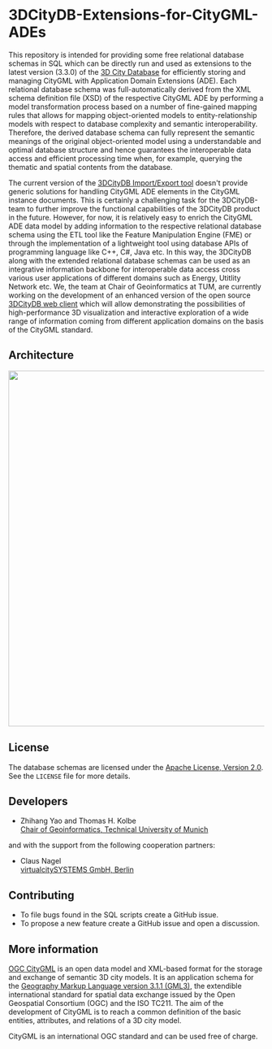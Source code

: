 # 3DCityDB-Extensions-for-CityGML-ADEs
This repository is intended for providing some free relational database schemas in SQL which can be directly run and used as extensions to the latest version (3.3.0) of the [3D City Database](https://github.com/3dcitydb/3dcitydb) for efficiently storing and managing CityGML with Application Domain Extensions (ADE). Each relational database schema was full-automatically derived from the XML schema definition file (XSD) of the respective CityGML ADE by performing a model transformation process based on a number of fine-gained mapping rules that allows for mapping object-oriented models to entity-relationship models with respect to database complexity and semantic interoperability. Therefore, the derived database schema can fully represent the semantic meanings of the original object-oriented model using a understandable and optimal database structure and hence guarantees the interoperable data access and efficient processing time when, for example, querying the thematic and spatial contents from the database. 

The current version of the [3DCityDB Import/Export tool](https://github.com/3dcitydb/importer-exporter) doesn't provide generic solutions for handling CityGML ADE elements in the CityGML instance documents. This is certainly a challenging task for the 3DCityDB-team to further improve the functional capabilities of the 3DCityDB product in the future. However, for now, it is relatively easy to enrich the CityGML ADE data model by adding information to the respective relational database schema using the ETL tool like the Feature Manipulation Engine (FME) or through the implementation of a lightweight tool using database APIs of programming language like C++, C#, Java etc. In this way, the 3DCityDB along with the extended relational database schemas can be used as an integrative information backbone for interoperable data access cross various user applications of different domains such as Energy, Utitlity Network etc. We, the team at Chair of Geoinformatics at TUM, are currently working on the development of an enhanced version of the open source [3DCityDB web client](https://github.com/3dcitydb/3dcitydb-web-map) which will allow demonstrating the possibilities of high-performance 3D visualization and interactive exploration of a wide range of information coming from different application domains on the basis of the CityGML standard.  

Architecture
-------
<p align="center">
<img src="https://dl.dropboxusercontent.com/u/69071139/figure1.png" width="700" />
</p>

License
-------
The database schemas are licensed under the [Apache License, Version 2.0](http://www.apache.org/licenses/LICENSE-2.0). See the `LICENSE` file for more details.

Developers
-----------------------------------

* Zhihang Yao and Thomas H. Kolbe
<br>[Chair of Geoinformatics, Technical University of Munich](https://www.gis.bgu.tum.de/)

and with the support from the following cooperation partners:

* Claus Nagel 
<br>[virtualcitySYSTEMS GmbH, Berlin](http://www.virtualcitysystems.de/)

Contributing
------------
* To file bugs found in the SQL scripts create a GitHub issue.
* To propose a new feature create a GitHub issue and open a discussion.

More information
----------------
[OGC CityGML](http://www.opengeospatial.org/standards/citygml) is an open data model and XML-based format for the storage and exchange of semantic 3D city models. It is an application schema for the [Geography Markup Language version 3.1.1 (GML3)](http://www.opengeospatial.org/standards/gml), the extendible international standard for spatial data exchange issued by the Open Geospatial Consortium (OGC) and the ISO TC211. The aim of the development of CityGML is to reach a common definition of the basic entities, attributes, and relations of a 3D city model.

CityGML is an international OGC standard and can be used free of charge.
